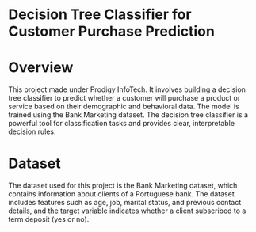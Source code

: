 # Decision Tree Classifier for Customer Purchase Prediction

# Overview
This project made under Prodigy InfoTech. It involves building a decision tree classifier to predict whether a customer will purchase a product or service based on their demographic and behavioral data. The model is trained using the Bank Marketing dataset. The decision tree classifier is a powerful tool for classification tasks and provides clear, interpretable decision rules.

# Dataset
The dataset used for this project is the Bank Marketing dataset, which contains information about clients of a Portuguese bank. The dataset includes features such as age, job, marital status, and previous contact details, and the target variable indicates whether a client subscribed to a term deposit (yes or no).
